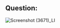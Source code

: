 ## Question:

![Screenshot (3671)_LI](https://user-images.githubusercontent.com/64818557/160855660-06770b01-eb0f-485b-bc35-53972098df67.jpg)

